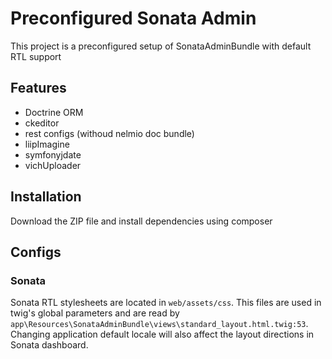 Preconfigured Sonata Admin
=========

This project is a preconfigured setup of SonataAdminBundle with default RTL support

## Features
- Doctrine ORM
- ckeditor
- rest configs (withoud nelmio doc bundle)
- liipImagine
- symfonyjdate
- vichUploader

## Installation
Download the ZIP file and install dependencies using composer

## Configs
### Sonata
Sonata RTL stylesheets are located in `web/assets/css`. This files are used in twig's global parameters and are read by `app\Resources\SonataAdminBundle\views\standard_layout.html.twig:53`. Changing application default locale will also affect the layout directions in Sonata dashboard.
